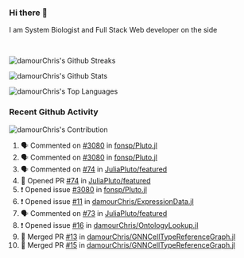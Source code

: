 ### Hi there 👋
I am System Biologist and Full Stack Web developer on the side



<br/>
  

<!-- GitHub Readme Streak Stats - https://github.com/DenverCoder1/github-readme-streak-stats -->
<!-- GitHub Readme Github Stats - https://github.com/anuraghazra/github-readme-stats -->
![damourChris's Github Streaks](https://streak-stats.demolab.com/?user=damourChris&theme=transparent)

![damourChris's Github Stats ](https://github-readme-stats.vercel.app/api?username=damourChris&show_icons=true&theme=transparent)

![damourChris's Top Languages](https://github-readme-stats.vercel.app/api/top-langs/?username=damourChris&layout=pie&theme=transparent)
<br/>


<h3> Recent Github Activity </h3>

<!-- Github Contribution Stats  - https://github.com/ashutosh00710/github-readme-activity-graph -->
![damourChris's Contribution](https://github-readme-activity-graph.vercel.app/graph/?username=damourChris&bg_color=1F222E&color=F8D866&line=F85D7F&point=FFFFFF&hide_border=true)
<!-- https://github.com/jamesgeorge007/github-activity-readme -->

<!--START_SECTION:activity-->
1. 🗣 Commented on [#3080](https://github.com/fonsp/Pluto.jl/issues/3080#issuecomment-2442095103) in [fonsp/Pluto.jl](https://github.com/fonsp/Pluto.jl)
2. 🗣 Commented on [#3080](https://github.com/fonsp/Pluto.jl/issues/3080#issuecomment-2442088557) in [fonsp/Pluto.jl](https://github.com/fonsp/Pluto.jl)
3. 🗣 Commented on [#74](https://github.com/JuliaPluto/featured/pull/74#issuecomment-2442079905) in [JuliaPluto/featured](https://github.com/JuliaPluto/featured)
4. 💪 Opened PR [#74](https://github.com/JuliaPluto/featured/pull/74) in [JuliaPluto/featured](https://github.com/JuliaPluto/featured)
5. ❗ Opened issue [#3080](https://github.com/fonsp/Pluto.jl/issues/3080) in [fonsp/Pluto.jl](https://github.com/fonsp/Pluto.jl)
6. ❗ Opened issue [#11](https://github.com/damourChris/ExpressionData.jl/issues/11) in [damourChris/ExpressionData.jl](https://github.com/damourChris/ExpressionData.jl)
7. 🗣 Commented on [#73](https://github.com/JuliaPluto/featured/pull/73#issuecomment-2407490566) in [JuliaPluto/featured](https://github.com/JuliaPluto/featured)
8. ❗ Opened issue [#16](https://github.com/damourChris/OntologyLookup.jl/issues/16) in [damourChris/OntologyLookup.jl](https://github.com/damourChris/OntologyLookup.jl)
9. 🎉 Merged PR [#13](https://github.com/damourChris/GNNCellTypeReferenceGraph.jl/pull/13) in [damourChris/GNNCellTypeReferenceGraph.jl](https://github.com/damourChris/GNNCellTypeReferenceGraph.jl)
10. 🎉 Merged PR [#15](https://github.com/damourChris/GNNCellTypeReferenceGraph.jl/pull/15) in [damourChris/GNNCellTypeReferenceGraph.jl](https://github.com/damourChris/GNNCellTypeReferenceGraph.jl)
<!--END_SECTION:activity-->



